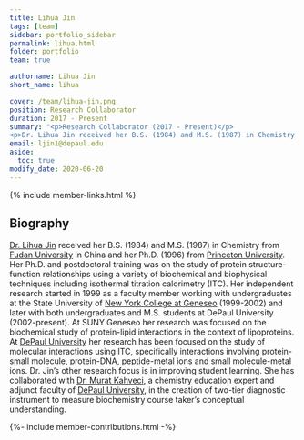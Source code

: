 ```yaml
---
title: Lihua Jin
tags: [team]
sidebar: portfolio_sidebar
permalink: lihua.html
folder: portfolio
team: true

authorname: Lihua Jin
short_name: lihua

cover: /team/lihua-jin.png
position: Research Collaborator
duration: 2017 - Present
summary: "<p>Research Collaborator (2017 - Present)</p>
<p>Dr. Lihua Jin received her B.S. (1984) and M.S. (1987) in Chemistry from Fudan University in China and her Ph.D. (1996) from Princeton University.</p>"
email: ljin1@depaul.edu
aside:
  toc: true
modify_date: 2020-06-20     
---
```

{% include member-links.html %}

## Biography

[Dr. Lihua Jin](https://csh.depaul.edu/faculty-staff/faculty-a-z/Pages/chemistry/lihua-jin.aspx) received her B.S. (1984) and M.S. (1987) in Chemistry from [Fudan University](www.fudan.edu.cn/en/) in China and her Ph.D. (1996) from [Princeton University](https://www.princeton.edu/). Her Ph.D. and postdoctoral training was on the study of protein structure-function relationships using a variety of biochemical and biophysical techniques including isothermal titration calorimetry (ITC). Her independent research started in 1999 as a faculty member working with undergraduates at the State University of [New York College at Geneseo](https://www.geneseo.edu/) (1999-2002) and later with both undergraduates and M.S. students at DePaul University (2002-present). At SUNY Geneseo her research was focused on the biochemical study of protein-lipid interactions in the context of lipoproteins.  At [DePaul University](https://www.depaul.edu/) her research has been focused on the study of molecular interactions using ITC, specifically interactions involving protein-small molecule, protein-DNA, peptide-metal ions and small molecule-metal ions. Dr. Jin’s other research focus is in improving student learning.  She has collaborated with [Dr. Murat Kahveci](/team/murat-kahveci/), a chemistry education expert and adjunct faculty of [DePaul University](https://www.depaul.edu/), in the creation of two-tier diagnostic instrument to measure biochemistry course taker’s conceptual understanding.

{%- include member-contributions.html -%}